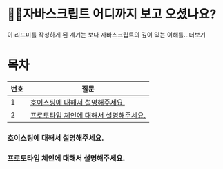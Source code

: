 # 💁‍♂️자바스크립트 어디까지 보고 오셨나요?
이 리드미를 작성하게 된 계기는 보다 자바스크립트의 깊이 있는 이해를...더보기

# 목차
| 번호 | 질문 |
| --- |---|
|  1  | [호이스팅에 대해서 설명해주세요.](#호이스팅에-대해서-설명해주세요.) |
|  2  | [프로토타입 체인에 대해서 설명해주세요.](#프로토타입-체인에-대해서-설명해주세요.) |

### 호이스팅에 대해서 설명해주세요.

### 프로토타입 체인에 대해서 설명해주세요.
